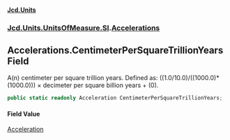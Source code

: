 #### [Jcd.Units](index.md 'index')
### [Jcd.Units.UnitsOfMeasure.SI](Jcd.Units.UnitsOfMeasure.SI.md 'Jcd.Units.UnitsOfMeasure.SI').[Accelerations](Accelerations.md 'Jcd.Units.UnitsOfMeasure.SI.Accelerations')

## Accelerations.CentimeterPerSquareTrillionYears Field

A(n) centimeter per square trillion years. Defined as: ((1.0/10.0)/((1000.0)*(1000.0))) × decimeter per square billion years + (0).

```csharp
public static readonly Acceleration CentimeterPerSquareTrillionYears;
```

#### Field Value
[Acceleration](Acceleration.md 'Jcd.Units.UnitTypes.Acceleration')